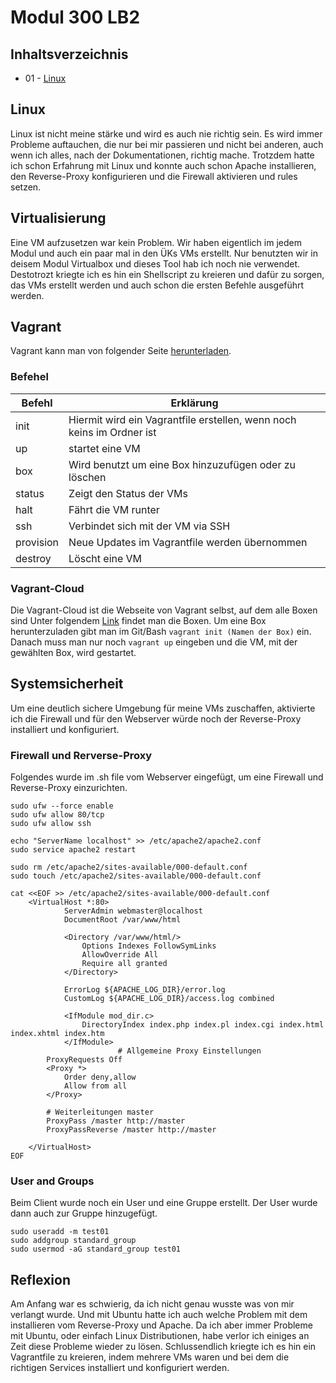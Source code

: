 # Modul 300 LB2
## Inhaltsverzeichnis
* 01 - [Linux](#linux)
## Linux
Linux ist nicht meine stärke und wird es auch nie richtig sein. Es wird immer Probleme auftauchen, die nur bei mir passieren und nicht bei anderen, auch wenn ich alles, nach der Dokumentationen, richtig mache. Trotzdem hatte ich schon Erfahrung mit Linux und konnte auch schon Apache installieren, den Reverse-Proxy konfigurieren und die Firewall aktivieren und rules setzen.

## Virtualisierung
Eine VM aufzusetzen war kein Problem. Wir haben eigentlich im jedem Modul und auch ein paar mal in den ÜKs VMs erstellt. Nur benutzten wir in deisem Modul Virtualbox und dieses Tool hab ich noch nie verwendet. Destotrozt kriegte ich es hin ein Shellscript zu kreieren und dafür zu sorgen, das VMs erstellt werden und auch schon die ersten Befehle ausgeführt werden. 

## Vagrant
Vagrant kann man von folgender Seite [herunterladen](https://www.vagrantup.com/).
### Befehel
|Befehl | Erklärung |
|---|---|
|init|Hiermit wird ein Vagrantfile erstellen, wenn noch keins im Ordner ist|
|up|startet eine VM|
|box| Wird benutzt um eine Box hinzuzufügen oder zu löschen|
|status|Zeigt den Status der VMs|
|halt|Fährt die VM runter|
|ssh|Verbindet sich mit der VM via SSH|
|provision|Neue Updates im Vagrantfile werden übernommen|
|destroy|Löscht eine VM|

### Vagrant-Cloud
Die Vagrant-Cloud ist die Webseite von Vagrant selbst, auf dem alle Boxen sind Unter folgendem [Link](https://app.vagrantup.com/boxes/search) findet man die Boxen. Um eine Box herunterzuladen gibt man im Git/Bash
            ```
            vagrant init (Namen der Box)
            ```
ein. Danach muss man nur noch 
            ```
            vagrant up
            ```
eingeben und die VM, mit der gewählten Box, wird gestartet.

## Systemsicherheit
Um eine deutlich sichere Umgebung für meine VMs zuschaffen, aktivierte ich die Firewall und für den Webserver würde noch der Reverse-Proxy installiert und konfiguriert. 
### Firewall und Rerverse-Proxy
Folgendes wurde im .sh file vom Webserver eingefügt, um eine Firewall und Reverse-Proxy einzurichten.

    sudo ufw --force enable   
    sudo ufw allow 80/tcp
    sudo ufw allow ssh

    echo "ServerName localhost" >> /etc/apache2/apache2.conf
    sudo service apache2 restart

    sudo rm /etc/apache2/sites-available/000-default.conf
    sudo touch /etc/apache2/sites-available/000-default.conf
        
    cat <<EOF >> /etc/apache2/sites-available/000-default.conf
        <VirtualHost *:80>
                ServerAdmin webmaster@localhost
                DocumentRoot /var/www/html

                <Directory /var/www/html/>
                    Options Indexes FollowSymLinks
                    AllowOverride All
                    Require all granted
                </Directory>

                ErrorLog ${APACHE_LOG_DIR}/error.log
                CustomLog ${APACHE_LOG_DIR}/access.log combined

                <IfModule mod_dir.c>
                    DirectoryIndex index.php index.pl index.cgi index.html index.xhtml index.htm
                </IfModule>
                            # Allgemeine Proxy Einstellungen
            ProxyRequests Off
            <Proxy *>
                Order deny,allow
                Allow from all
            </Proxy>

            # Weiterleitungen master
            ProxyPass /master http://master
            ProxyPassReverse /master http://master

        </VirtualHost>
    EOF

### User and Groups
Beim Client wurde noch ein User und eine Gruppe erstellt. Der User wurde dann auch  zur Gruppe hinzugefügt. 
    
    sudo useradd -m test01
    sudo addgroup standard_group
    sudo usermod -aG standard_group test01

## Reflexion
Am Anfang war es schwierig, da ich nicht genau wusste was von mir verlangt wurde. Und mit Ubuntu hatte ich auch welche Problem mit dem installieren vom Reverse-Proxy und Apache. Da ich aber immer Probleme mit Ubuntu, oder einfach Linux Distributionen, habe verlor ich einiges an Zeit diese Probleme wieder zu lösen. Schlussendlich kriegte ich es hin ein Vagrantfile zu kreieren, indem mehrere VMs waren und bei dem die richtigen Services installiert und konfiguriert werden. 

